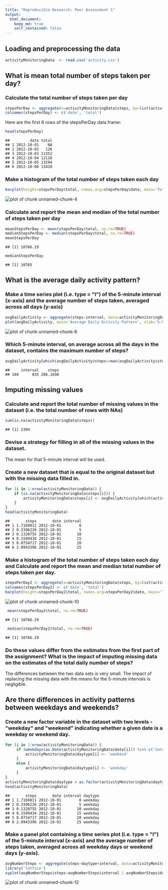 ```yaml
---
title: "Reproducible Research: Peer Assessment 1"
output: 
  html_document:
    keep_md: true
    self_contained: false
---
```



## Loading and preprocessing the data


```r
activityMonitoringData  <- read.csv('activity.csv')
```

## What is mean total number of steps taken per day?  

### Calculate the total number of steps taken per day  


```r
stepsPerDay <- aggregate(x=activityMonitoringData$steps, by=list(activityMonitoringData$date), FUN=sum)
colnames(stepsPerDay) <- c('date', 'total')
```

Here are the first 6 rows of the stepsPerDay data.frame:  


```r
head(stepsPerDay)
```

```
##         date total
## 1 2012-10-01    NA
## 2 2012-10-02   126
## 3 2012-10-03 11352
## 4 2012-10-04 12116
## 5 2012-10-05 13294
## 6 2012-10-06 15420
```

### Make a histogram of the total number of steps taken each day  


```r
barplot(height=stepsPerDay$total, names.arg=stepsPerDay$date, main='Total Steps per Day', xlab='Date', ylab='Steps per Day')
```

![plot of chunk unnamed-chunk-4](figure/unnamed-chunk-4-1.png) 

### Calculate and report the mean and median of the total number of steps taken per day  


```r
meanStepsPerDay <- mean(stepsPerDay$total, na.rm=TRUE)
medianStepsPerDay <- median(stepsPerDay$total, na.rm=TRUE)
meanStepsPerDay
```

```
## [1] 10766.19
```

```r
medianStepsPerDay
```

```
## [1] 10765
```

## What is the average daily activity pattern?  

### Make a time series plot (i.e. type = "l") of the 5-minute interval (x-axis) and the average number of steps taken, averaged across all days (y-axis)  


```r
avgDailyActivity <- aggregate(steps~interval, data=activityMonitoringData, FUN=mean)
plot(avgDailyActivity, main='Average Daily Activity Pattern', xlab='5-Minute Interval', ylab='Average Number of Steps Taken', type='l')
```

![plot of chunk unnamed-chunk-6](figure/unnamed-chunk-6-1.png) 

### Which 5-minute interval, on average across all the days in the dataset, contains the maximum number of steps?  


```r
avgDailyActivity[which(avgDailyActivity$steps==max(avgDailyActivity$steps, na.rm=TRUE)),]
```

```
##     interval    steps
## 104      835 206.1698
```

## Imputing missing values  

### Calculate and report the total number of missing values in the dataset (i.e. the total number of rows with NAs)  


```r
sum(is.na(activityMonitoringData$steps))
```

```
## [1] 2304
```

### Devise a strategy for filling in all of the missing values in the dataset.  

The mean for that 5-minute interval will be used.  

### Create a new dataset that is equal to the original dataset but with the missing data filled in.  


```r
for (i in 1:nrow(activityMonitoringData)) {
    if (is.na(activityMonitoringData$steps[i])) {
        activityMonitoringData$steps[i] <- avgDailyActivity[which(activityMonitoringData$interval[i]==avgDailyActivity$interval),]$steps
    }
}
head(activityMonitoringData)
```

```
##       steps       date interval
## 1 1.7169811 2012-10-01        0
## 2 0.3396226 2012-10-01        5
## 3 0.1320755 2012-10-01       10
## 4 0.1509434 2012-10-01       15
## 5 0.0754717 2012-10-01       20
## 6 2.0943396 2012-10-01       25
```

### Make a histogram of the total number of steps taken each day and Calculate and report the mean and median total number of steps taken per day.  


```r
stepsPerDay2 <- aggregate(x=activityMonitoringData$steps, by=list(activityMonitoringData$date), FUN=sum)
colnames(stepsPerDay2) <- c('date', 'total')
barplot(height=stepsPerDay2$total, names.arg=stepsPerDay2$date, main='Total Steps per Day (No Missing Values)', xlab='Date', ylab='Steps per Day')
```

![plot of chunk unnamed-chunk-10](figure/unnamed-chunk-10-1.png) 

```r
 mean(stepsPerDay2$total, na.rm=TRUE)
```

```
## [1] 10766.19
```

```r
 median(stepsPerDay2$total, na.rm=TRUE)
```

```
## [1] 10766.19
```

### Do these values differ from the estimates from the first part of the assignment? What is the impact of imputing missing data on the estimates of the total daily number of steps?  

The differences between the two data sets is very small. The impact of replacing the missing data with the means for the 5-minute intervals is negligible.

## Are there differences in activity patterns between weekdays and weekends?  

### Create a new factor variable in the dataset with two levels - "weekday" and "weekend" indicating whether a given date is a weekday or weekend day.  


```r
for (i in 1:nrow(activityMonitoringData)) {
     if (weekdays(as.Date(activityMonitoringData$date[i])) %in% c('Saturday', 'Sunday')) {
         activityMonitoringData$daytype[i] <- 'weekend'
     }
     else {
         activityMonitoringData$daytype[i] <- 'weekday'
     }
}
activityMonitoringData$daytype = as.factor(activityMonitoringData$daytype)
head(activityMonitoringData)
```

```
##       steps       date interval daytype
## 1 1.7169811 2012-10-01        0 weekday
## 2 0.3396226 2012-10-01        5 weekday
## 3 0.1320755 2012-10-01       10 weekday
## 4 0.1509434 2012-10-01       15 weekday
## 5 0.0754717 2012-10-01       20 weekday
## 6 2.0943396 2012-10-01       25 weekday
```

### Make a panel plot containing a time series plot (i.e. type = "l") of the 5-minute interval (x-axis) and the average number of steps taken, averaged across all weekday days or weekend days (y-axis).  


```r
avgNumberSteps <- aggregate(steps~daytype+interval, data=activityMonitoringData, FUN=mean)
library('lattice')
xyplot(avgNumberSteps$steps~avgNumberSteps$interval | avgNumberSteps$daytype, xlab='Interval', ylab='Number of Steps', scales='free', layout=c(1, 2), type='l')
```

![plot of chunk unnamed-chunk-12](figure/unnamed-chunk-12-1.png) 
